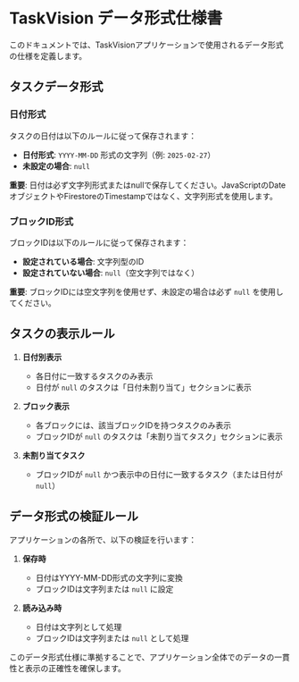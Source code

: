 # TaskVision データ形式仕様書

このドキュメントでは、TaskVisionアプリケーションで使用されるデータ形式の仕様を定義します。

## タスクデータ形式

### 日付形式

タスクの日付は以下のルールに従って保存されます：

- **日付形式**: `YYYY-MM-DD` 形式の文字列（例: `2025-02-27`）
- **未設定の場合**: `null`

**重要**: 日付は必ず文字列形式またはnullで保存してください。JavaScriptのDateオブジェクトやFirestoreのTimestampではなく、文字列形式を使用します。

### ブロックID形式

ブロックIDは以下のルールに従って保存されます：

- **設定されている場合**: 文字列型のID
- **設定されていない場合**: `null`（空文字列ではなく）

**重要**: ブロックIDには空文字列を使用せず、未設定の場合は必ず `null` を使用してください。

## タスクの表示ルール

1. **日付別表示**
   - 各日付に一致するタスクのみ表示
   - 日付が `null` のタスクは「日付未割り当て」セクションに表示

2. **ブロック表示**
   - 各ブロックには、該当ブロックIDを持つタスクのみ表示
   - ブロックIDが `null` のタスクは「未割り当てタスク」セクションに表示

3. **未割り当てタスク**
   - ブロックIDが `null` かつ表示中の日付に一致するタスク（または日付が `null`）

## データ形式の検証ルール

アプリケーションの各所で、以下の検証を行います：

1. **保存時**
   - 日付はYYYY-MM-DD形式の文字列に変換
   - ブロックIDは文字列または `null` に設定

2. **読み込み時**
   - 日付は文字列として処理
   - ブロックIDは文字列または `null` として処理

このデータ形式仕様に準拠することで、アプリケーション全体でのデータの一貫性と表示の正確性を確保します。 